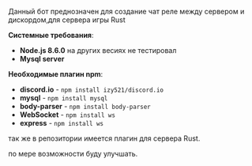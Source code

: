 
Данный бот преднозначен для создание чат реле между сервером и дискордом,для сервера игры Rust


**Системные требования**:
* **Node.js 8.6.0** на других весиях не тестировал
* **Mysql server** 

**Необходимые плагин npm**:
* **discord.io** - `npm install izy521/discord.io`
* **mysql** - `npm install mysql`
* **body-parser** - `npm install body-parser`
* **WebSocket** - `npm install ws`
* **express** - `npm install ws`

так же в репозитории имеется плагин для сервера Rust.


по мере возможности буду улучшать.

